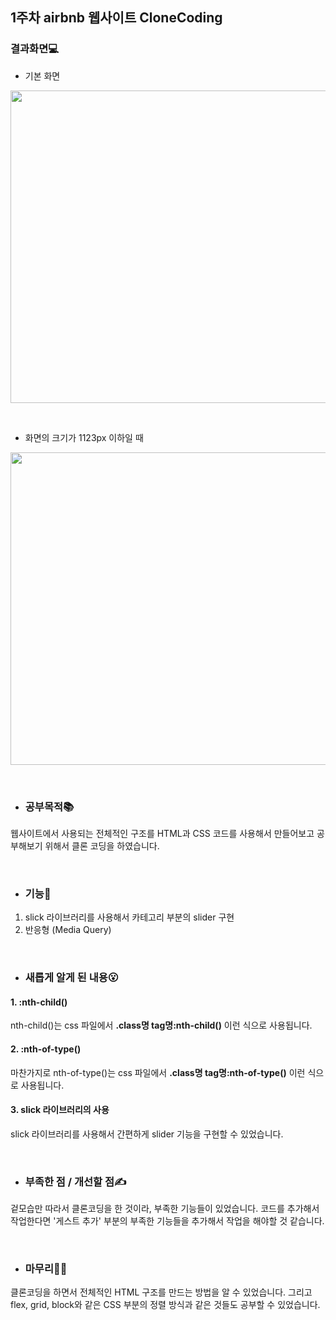 ## 1주차 airbnb 웹사이트 CloneCoding

### 결과화면💻</br>

- 기본 화면

<p align="center">
  <img src="https://user-images.githubusercontent.com/87405950/191096758-3b667ad0-46e9-450a-92f3-c4c361fe5433.gif" height="500px" width="700px" align="center">
</p>

</br>

- 화면의 크기가 1123px 이하일 때

<p align="center">
  <img src="https://user-images.githubusercontent.com/87405950/191097120-bde611c2-4693-4fb5-8062-9839326caa51.gif" height="500px" width="600px" align="center">
</p>

</br>

- ### 공부목적📚
웹사이트에서 사용되는 전체적인 구조를 HTML과 CSS 코드를 사용해서 만들어보고 공부해보기 위해서 클론 코딩을 하였습니다.

</br>

- ### 기능📱
1. slick 라이브러리를 사용해서 카테고리 부분의 slider 구현
2. 반응형 (Media Query)

</br>

- ### 새롭게 알게 된 내용😮

#### 1. :nth-child()
nth-child()는 css 파일에서 **.class명 tag명:nth-child()** 이런 식으로 사용됩니다.

#### 2. :nth-of-type()
마찬가지로 nth-of-type()는 css 파일에서 **.class명 tag명:nth-of-type()** 이런 식으로 사용됩니다.

#### 3. slick 라이브러리의 사용
slick 라이브러리를 사용해서 간편하게 slider 기능을 구현할 수 있었습니다.

</br>

- ### 부족한 점 / 개선할 점✍
겉모습만 따라서 클론코딩을 한 것이라, 부족한 기능들이 있었습니다. 코드를 추가해서 작업한다면 '게스트 추가' 부분의 부족한 기능들을 추가해서 작업을 해야할 것 같습니다.

</br>

- ### 마무리🙆‍♀️
클론코딩을 하면서 전체적인 HTML 구조를 만드는 방법을 알 수 있었습니다. 그리고 flex, grid, block와 같은 CSS 부분의 정렬 방식과 같은 것들도 공부할 수 있었습니다.



